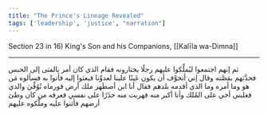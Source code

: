 ```yaml
---
title: "The Prince's Lineage Revealed"
tags: ['leadership', 'justice', "narration"]
---
```


 Section 23 in 16) King's Son and his Companions, [[Kalīla wa-Dimna]]

---
ثم إنهم اجتمعوا ليُملِّكوا عليهم رجلًا يختارونه فقام الذي كان أمر بالفتى إلى الحبس فحدَّثهم بقصَّته وقال إني أتخوَّف أن يكون عَينًا علينا لعدوِّنا فبعثوا إليه فأتوا به فسألوه مَن هو وما أمره وما الذي أقدمه بلدهم فقال أنا ابن أصطَهر ملك أرض قورماه تُوُفِّيَ والدي فغلبني أخي على المُلك وأنا أكبر منه فهربت منه حذَرًا على نفسي فعرفه من كان وطئ أرضهم فأثنوا عليه وملَّكوه عليهم
